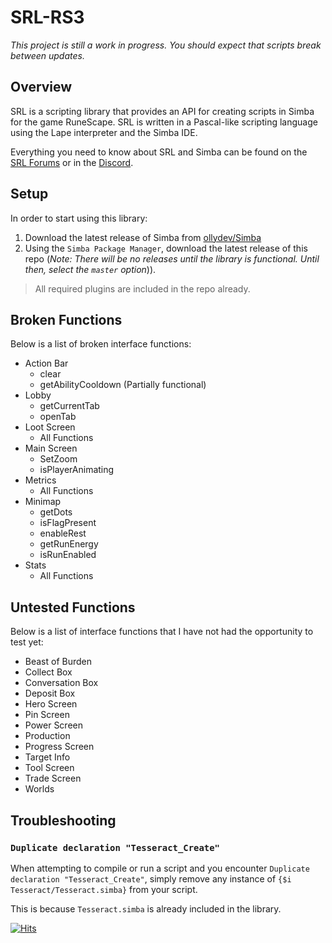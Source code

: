# SRL-RS3

*This project is still a work in progress. You should expect that scripts break between updates.*

## Overview

SRL is a scripting library that provides an API for creating scripts in Simba for the game RuneScape. SRL is written in a Pascal-like scripting language using the Lape interpreter and the Simba IDE. 

Everything you need to know about SRL and Simba can be found on the [SRL Forums](https://villavu.com/forum/) or in the [Discord](https://discord.gg/RSXyB8E).

## Setup
In order to start using this library:
1. Download the latest release of Simba from [ollydev/Simba](https://github.com/ollydev/Simba/releases/tag/autobuild-simba1400)
2. Using the `Simba Package Manager`, download the latest release of this repo (*Note: There will be no releases until the library is functional. Until then, select the `master` option*)).

> All required plugins are included in the repo already.

## Broken Functions
Below is a list of broken interface functions:
- Action Bar
  - clear
  - getAbilityCooldown (Partially functional)
- Lobby
  - getCurrentTab
  - openTab
- Loot Screen
  - All Functions
- Main Screen
  - SetZoom
  - isPlayerAnimating
- Metrics
  - All Functions
- Minimap
  - getDots
  - isFlagPresent
  - enableRest
  - getRunEnergy
  - isRunEnabled
- Stats
  - All Functions

## Untested Functions
Below is a list of interface functions that I have not had the opportunity to test yet:
- Beast of Burden
- Collect Box
- Conversation Box
- Deposit Box 
- Hero Screen
- Pin Screen
- Power Screen
- Production
- Progress Screen
- Target Info
- Tool Screen
- Trade Screen
- Worlds

## Troubleshooting
### `Duplicate declaration "Tesseract_Create"`
When attempting to compile or run a script and you encounter `Duplicate declaration "Tesseract_Create"`, simply remove any instance of `{$i Tesseract/Tesseract.simba}` from your script. 

This is because `Tesseract.simba` is already included in the library.

[![Hits](https://hits.seeyoufarm.com/api/count/incr/badge.svg?url=https%3A%2F%2Fgithub.com%2FStickToTheScript%2FSRL-RS3&count_bg=%2379C83D&title_bg=%23555555&icon=&icon_color=%23E7E7E7&title=hits&edge_flat=false)](https://hits.seeyoufarm.com)